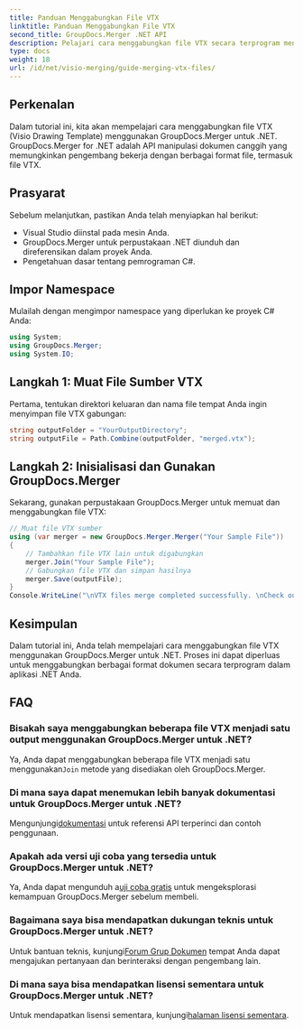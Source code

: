 ```yaml
---
title: Panduan Menggabungkan File VTX
linktitle: Panduan Menggabungkan File VTX
second_title: GroupDocs.Merger .NET API
description: Pelajari cara menggabungkan file VTX secara terprogram menggunakan GroupDocs.Merger untuk .NET. Panduan langkah demi langkah dengan contoh kode.
type: docs
weight: 18
url: /id/net/visio-merging/guide-merging-vtx-files/
---
```

## Perkenalan
Dalam tutorial ini, kita akan mempelajari cara menggabungkan file VTX (Visio Drawing Template) menggunakan GroupDocs.Merger untuk .NET. GroupDocs.Merger for .NET adalah API manipulasi dokumen canggih yang memungkinkan pengembang bekerja dengan berbagai format file, termasuk file VTX.
## Prasyarat
Sebelum melanjutkan, pastikan Anda telah menyiapkan hal berikut:
- Visual Studio diinstal pada mesin Anda.
- GroupDocs.Merger untuk perpustakaan .NET diunduh dan direferensikan dalam proyek Anda.
- Pengetahuan dasar tentang pemrograman C#.

## Impor Namespace
Mulailah dengan mengimpor namespace yang diperlukan ke proyek C# Anda:
```csharp
using System; 
using GroupDocs.Merger;
using System.IO;
```
## Langkah 1: Muat File Sumber VTX
Pertama, tentukan direktori keluaran dan nama file tempat Anda ingin menyimpan file VTX gabungan:
```csharp
string outputFolder = "YourOutputDirectory";
string outputFile = Path.Combine(outputFolder, "merged.vtx");
```
## Langkah 2: Inisialisasi dan Gunakan GroupDocs.Merger
Sekarang, gunakan perpustakaan GroupDocs.Merger untuk memuat dan menggabungkan file VTX:
```csharp
// Muat file VTX sumber
using (var merger = new GroupDocs.Merger.Merger("Your Sample File"))
{
    // Tambahkan file VTX lain untuk digabungkan
    merger.Join("Your Sample File");
    // Gabungkan file VTX dan simpan hasilnya
    merger.Save(outputFile);
}
Console.WriteLine("\nVTX files merge completed successfully. \nCheck output in {0}", outputFolder);
```

## Kesimpulan
Dalam tutorial ini, Anda telah mempelajari cara menggabungkan file VTX menggunakan GroupDocs.Merger untuk .NET. Proses ini dapat diperluas untuk menggabungkan berbagai format dokumen secara terprogram dalam aplikasi .NET Anda.

## FAQ
### Bisakah saya menggabungkan beberapa file VTX menjadi satu output menggunakan GroupDocs.Merger untuk .NET?
 Ya, Anda dapat menggabungkan beberapa file VTX menjadi satu menggunakan`Join` metode yang disediakan oleh GroupDocs.Merger.
### Di mana saya dapat menemukan lebih banyak dokumentasi untuk GroupDocs.Merger untuk .NET?
 Mengunjungi[dokumentasi](https://reference.groupdocs.com/merger/net/) untuk referensi API terperinci dan contoh penggunaan.
### Apakah ada versi uji coba yang tersedia untuk GroupDocs.Merger untuk .NET?
 Ya, Anda dapat mengunduh a[uji coba gratis](https://releases.groupdocs.com/) untuk mengeksplorasi kemampuan GroupDocs.Merger sebelum membeli.
### Bagaimana saya bisa mendapatkan dukungan teknis untuk GroupDocs.Merger untuk .NET?
 Untuk bantuan teknis, kunjungi[Forum Grup Dokumen](https://forum.groupdocs.com/c/merger/32) tempat Anda dapat mengajukan pertanyaan dan berinteraksi dengan pengembang lain.
### Di mana saya bisa mendapatkan lisensi sementara untuk GroupDocs.Merger untuk .NET?
 Untuk mendapatkan lisensi sementara, kunjungi[halaman lisensi sementara](https://purchase.groupdocs.com/temporary-license/).